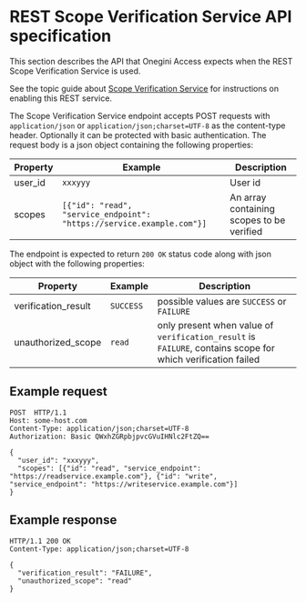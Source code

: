 # REST Scope Verification Service API specification

This section describes the API that Onegini Access expects when the REST Scope Verification Service is used.

See the topic guide about [Scope Verification Service](../../topics/integration-extension/scope-verification/scope-verification.md) for instructions on enabling this REST service.

The Scope Verification Service endpoint accepts POST requests with `application/json` or `application/json;charset=UTF-8` as the content-type header. Optionally it can be protected with basic authentication.
The request body is a json object containing the following properties:

| Property        | Example                                                               | Description                                |
|-----------------|-----------------------------------------------------------------------|--------------------------------------------|
| user_id         | `xxxyyy`                                                              | User id                                    |
| scopes          | `[{"id": "read", "service_endpoint": "https://service.example.com"}]` | An array containing scopes to be verified  |

The endpoint is expected to return `200 OK` status code along with json object with the following properties:

| Property             | Example      | Description                                                                                                 |
|----------------------|--------------|-------------------------------------------------------------------------------------------------------------|
| verification_result  | `SUCCESS`    | possible values are `SUCCESS` or `FAILURE`                                                                  |
| unauthorized_scope   | `read`       | only present when value of `verification_result` is `FAILURE`, contains scope for which verification failed |

## Example request

```http
POST  HTTP/1.1
Host: some-host.com
Content-Type: application/json;charset=UTF-8
Authorization: Basic QWxhZGRpbjpvcGVuIHNlc2FtZQ==

{
  "user_id": "xxxyyy",
  "scopes": [{"id": "read", "service_endpoint": "https://readservice.example.com"}, {"id": "write", "service_endpoint": "https://writeservice.example.com"}]
}
```

## Example response

```http
HTTP/1.1 200 OK
Content-Type: application/json;charset=UTF-8

{
  "verification_result": "FAILURE",
  "unauthorized_scope": "read"
}
```
